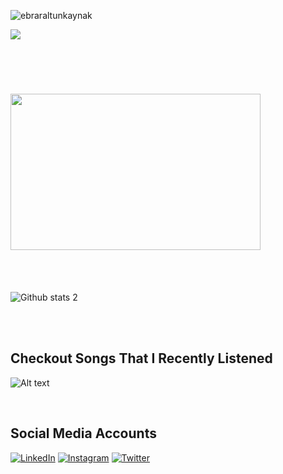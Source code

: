 <p align="left"> <img src="https://komarev.com/ghpvc/?username=ebraraltunkaynak" alt="ebraraltunkaynak" /> </p>
<img src="https://readme-typing-svg.herokuapp.com?duration=3000&lines=Hi+there+%3A);I'm+Ebrar.;I'm+a+React+Developer;I+love+programming+React+Nodejs+JavaScript+projects.">
  </a>

  
  <br> <br>
  

<h1 > <img src="https://media1.tenor.com/images/d1eddbe98190c824734c992eca444e52/tenor.gif?itemid=15609107" align="center" width="400"height="250"> </h1>



<br><br>


![Github stats 2](https://github-readme-stats.vercel.app/api?username=ebraraltunkaynak&show_icons=true&theme=radical)

<br> <br>

## Checkout Songs That I Recently Listened

![Alt text](https://spotify-recently-played-readme.vercel.app/api?user=lfl5yo45g77ocqooqrb50moci)

<br>

## Social Media Accounts

[![LinkedIn](https://img.shields.io/badge/Lınkedın-black?style=for-the-badge&logo=linkedin&logoColor=white)](https://tr.linkedin.com/in/ebrarmeadev)
[![Instagram](https://img.shields.io/badge/INSTAGRAM-black?style=for-the-badge&logo=instagram&logoColor=white)](https://www.instagram.com/ebrardev/)
[![Twitter](https://img.shields.io/badge/Twitter-black?style=for-the-badge&logo=twitter&logoColor=white)](https://twitter.com/ebrarmea)

